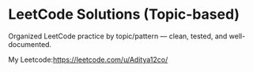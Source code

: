 # LeetCode Solutions (Topic-based)

Organized LeetCode practice by topic/pattern — clean, tested, and well-documented.

My Leetcode:https://leetcode.com/u/Aditya12co/
